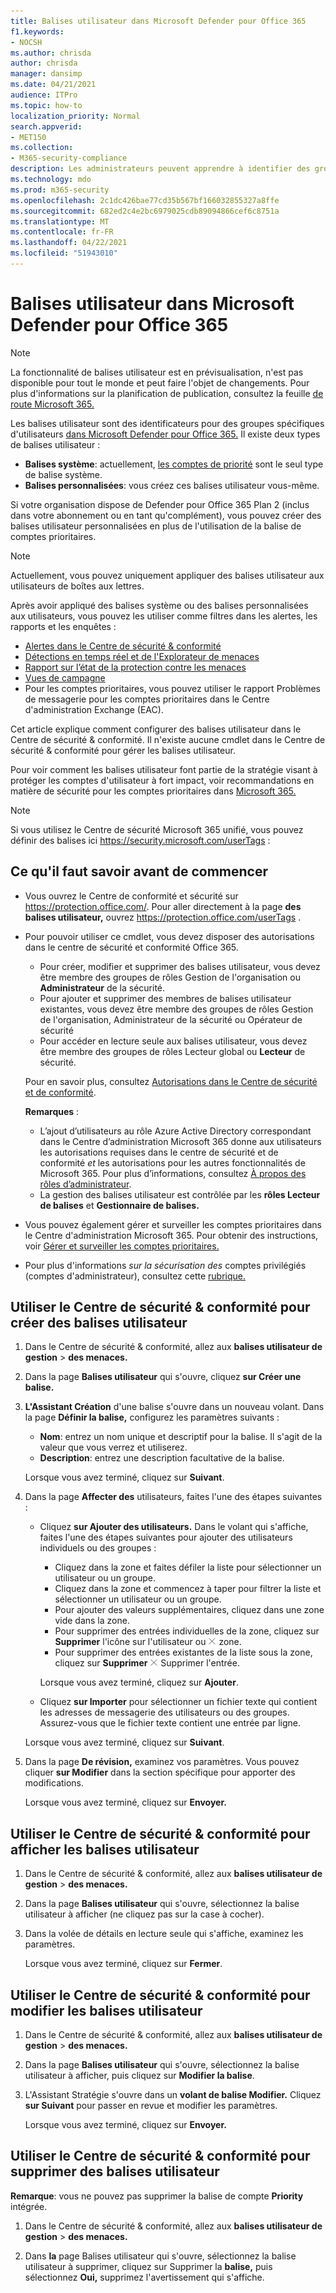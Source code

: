 ```yaml
---
title: Balises utilisateur dans Microsoft Defender pour Office 365
f1.keywords:
- NOCSH
ms.author: chrisda
author: chrisda
manager: dansimp
ms.date: 04/21/2021
audience: ITPro
ms.topic: how-to
localization_priority: Normal
search.appverid:
- MET150
ms.collection:
- M365-security-compliance
description: Les administrateurs peuvent apprendre à identifier des groupes spécifiques d'utilisateurs à l'aide de balises utilisateur dans Microsoft Defender pour Office 365 Plan 2. Le filtrage des balises est disponible dans les alertes, les rapports et les enquêtes dans Microsoft Defender pour Office 365 pour identifier rapidement les utilisateurs marqués.
ms.technology: mdo
ms.prod: m365-security
ms.openlocfilehash: 2c1dc426bae77cd35b567bf166032855327a8ffe
ms.sourcegitcommit: 682ed2c4e2bc6979025cdb89094866cef6c8751a
ms.translationtype: MT
ms.contentlocale: fr-FR
ms.lasthandoff: 04/22/2021
ms.locfileid: "51943010"
---
```

# <a name="user-tags-in-microsoft-defender-for-office-365"></a>Balises utilisateur dans Microsoft Defender pour Office 365

> [!NOTE]
> La fonctionnalité de balises utilisateur est en prévisualisation, n'est pas disponible pour tout le monde et peut faire l'objet de changements. Pour plus d'informations sur la planification de publication, consultez la feuille [de route Microsoft 365.](https://www.microsoft.com/microsoft-365/roadmap)

Les balises utilisateur sont des identificateurs pour des groupes spécifiques d'utilisateurs [dans Microsoft Defender pour Office 365.](defender-for-office-365.md) Il existe deux types de balises utilisateur :

- **Balises système**: actuellement, [les comptes de priorité](../../admin/setup/priority-accounts.md) sont le seul type de balise système.
- **Balises personnalisées**: vous créez ces balises utilisateur vous-même.

Si votre organisation dispose de Defender pour Office 365 Plan 2 (inclus dans votre abonnement ou en tant qu'complément), vous pouvez créer des balises utilisateur personnalisées en plus de l'utilisation de la balise de comptes prioritaires.

> [!NOTE]
> Actuellement, vous pouvez uniquement appliquer des balises utilisateur aux utilisateurs de boîtes aux lettres.

Après avoir appliqué des balises système ou des balises personnalisées aux utilisateurs, vous pouvez les utiliser comme filtres dans les alertes, les rapports et les enquêtes :

- [Alertes dans le Centre de sécurité & conformité](alerts.md)
- [Détections en temps réel et de l'Explorateur de menaces](threat-explorer.md)
- [Rapport sur l’état de la protection contre les menaces](view-email-security-reports.md#threat-protection-status-report)
- [Vues de campagne](campaigns.md)
- Pour les comptes prioritaires, [](/exchange/monitoring/mail-flow-reports/mfr-email-issues-for-priority-accounts-report) vous pouvez utiliser le rapport Problèmes de messagerie pour les comptes prioritaires dans le Centre d'administration Exchange (EAC).

Cet article explique comment configurer des balises utilisateur dans le Centre de sécurité & conformité. Il n'existe aucune cmdlet dans le Centre de sécurité & conformité pour gérer les balises utilisateur.

Pour voir comment les balises utilisateur font partie de la stratégie visant à protéger les comptes d'utilisateur à fort impact, voir recommandations en matière de sécurité pour les comptes prioritaires dans [Microsoft 365.](security-recommendations-for-priority-accounts.md)

> [!NOTE]
> Si vous utilisez le Centre de sécurité Microsoft 365 unifié, vous pouvez définir des balises ici https://security.microsoft.com/userTags :

## <a name="what-do-you-need-to-know-before-you-begin"></a>Ce qu'il faut savoir avant de commencer

- Vous ouvrez le Centre de conformité et sécurité sur <https://protection.office.com/>. Pour aller directement à la page **des balises utilisateur,** ouvrez <https://protection.office.com/userTags> .

- Pour pouvoir utiliser ce cmdlet, vous devez disposer des autorisations dans le centre de sécurité et conformité Office 365.
  - Pour créer, modifier et supprimer des balises utilisateur,  vous devez être membre des groupes de rôles Gestion de l'organisation ou **Administrateur** de la sécurité.
  - Pour ajouter et supprimer des membres de balises utilisateur existantes, vous devez  être membre des groupes de rôles Gestion de l'organisation, Administrateur de la sécurité ou Opérateur de sécurité
  - Pour accéder en lecture seule aux balises utilisateur,  vous devez être membre des groupes de rôles Lecteur global ou **Lecteur** de sécurité.

  Pour en savoir plus, consultez [Autorisations dans le Centre de sécurité et de conformité](permissions-in-the-security-and-compliance-center.md).

  **Remarques** :

  - L’ajout d’utilisateurs au rôle Azure Active Directory correspondant dans le Centre d’administration Microsoft 365 donne aux utilisateurs les autorisations requises dans le centre de sécurité et de conformité _et_ les autorisations pour les autres fonctionnalités de Microsoft 365. Pour plus d’informations, consultez [À propos des rôles d’administrateur](../../admin/add-users/about-admin-roles.md).
  - La gestion des balises utilisateur est contrôlée par les **rôles Lecteur de balises** et **Gestionnaire de balises.**

- Vous pouvez également gérer et surveiller les comptes prioritaires dans le Centre d'administration Microsoft 365. Pour obtenir des instructions, voir [Gérer et surveiller les comptes prioritaires.](../../admin/setup/priority-accounts.md)

- Pour plus d'informations _sur la sécurisation des_ comptes privilégiés (comptes d'administrateur), consultez cette [rubrique.](/azure/architecture/framework/security/critical-impact-accounts)

## <a name="use-the-security--compliance-center-to-create-user-tags"></a>Utiliser le Centre de sécurité & conformité pour créer des balises utilisateur

1. Dans le Centre de sécurité & conformité, allez aux **balises utilisateur de gestion** \> **des menaces.**

2. Dans la page **Balises utilisateur** qui s'ouvre, cliquez **sur Créer une balise.**

3. **L'Assistant Création** d'une balise s'ouvre dans un nouveau volant. Dans la page **Définir la balise,** configurez les paramètres suivants :
   - **Nom**: entrez un nom unique et descriptif pour la balise. Il s'agit de la valeur que vous verrez et utiliserez.
   - **Description**: entrez une description facultative de la balise.

   Lorsque vous avez terminé, cliquez sur **Suivant**.

4. Dans la page **Affecter des** utilisateurs, faites l'une des étapes suivantes :

   - Cliquez **sur Ajouter des utilisateurs.** Dans le volant qui s'affiche, faites l'une des étapes suivantes pour ajouter des utilisateurs individuels ou des groupes :
     - Cliquez dans la zone et faites défiler la liste pour sélectionner un utilisateur ou un groupe.
     - Cliquez dans la zone et commencez à taper pour filtrer la liste et sélectionner un utilisateur ou un groupe.
     - Pour ajouter des valeurs supplémentaires, cliquez dans une zone vide dans la zone.
     - Pour supprimer des entrées individuelles de la zone, cliquez sur **Supprimer** l'icône sur l'utilisateur ou ![ le groupe dans la ](../../media/scc-remove-icon.png) zone.
     - Pour supprimer des entrées existantes de la liste sous la zone, cliquez sur **Supprimer** ![ l'icône ](../../media/scc-remove-icon.png) Supprimer l'entrée.

     Lorsque vous avez terminé, cliquez sur **Ajouter**.

   - Cliquez **sur Importer** pour sélectionner un fichier texte qui contient les adresses de messagerie des utilisateurs ou des groupes. Assurez-vous que le fichier texte contient une entrée par ligne.

   Lorsque vous avez terminé, cliquez sur **Suivant**.

5. Dans la page **De révision,** examinez vos paramètres. Vous pouvez cliquer **sur Modifier** dans la section spécifique pour apporter des modifications.

   Lorsque vous avez terminé, cliquez sur **Envoyer.**

## <a name="use-the-security--compliance-center-to-view-user-tags"></a>Utiliser le Centre de sécurité & conformité pour afficher les balises utilisateur

1. Dans le Centre de sécurité & conformité, allez aux **balises utilisateur de gestion** \> **des menaces.**

2. Dans la page **Balises utilisateur** qui s'ouvre, sélectionnez la balise utilisateur à afficher (ne cliquez pas sur la case à cocher).

3. Dans la volée de détails en lecture seule qui s'affiche, examinez les paramètres.

   Lorsque vous avez terminé, cliquez sur **Fermer**.

## <a name="use-the-security--compliance-center-to-modify-user-tags"></a>Utiliser le Centre de sécurité & conformité pour modifier les balises utilisateur

1. Dans le Centre de sécurité & conformité, allez aux **balises utilisateur de gestion** \> **des menaces.**

2. Dans la page **Balises utilisateur** qui s'ouvre, sélectionnez la balise utilisateur à afficher, puis cliquez sur **Modifier la balise**.

3. L'Assistant Stratégie s'ouvre dans un **volant de balise Modifier.** Cliquez **sur Suivant** pour passer en revue et modifier les paramètres.

   Lorsque vous avez terminé, cliquez sur **Envoyer.**

## <a name="use-the-security--compliance-center-to-remove-user-tags"></a>Utiliser le Centre de sécurité & conformité pour supprimer des balises utilisateur

**Remarque**: vous ne pouvez pas supprimer la balise de compte **Priority** intégrée.

1. Dans le Centre de sécurité & conformité, allez aux **balises utilisateur de gestion** \> **des menaces.**

2. Dans **la** page Balises utilisateur qui s'ouvre, sélectionnez la balise utilisateur à supprimer, cliquez sur Supprimer la **balise,** puis sélectionnez **Oui,** supprimez l'avertissement qui s'affiche.